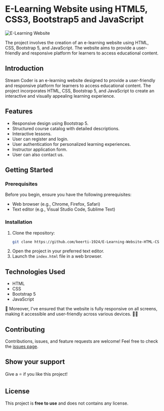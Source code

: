 # E-Learning Website using HTML5, CSS3, Bootstrap5 and JavaScript 

![E-Learning Website](preview.jpg)

The project involves the creation of an e-learning website using HTML, CSS, Bootstrap 5, and JavaScript. The website aims to provide a user-friendly and responsive platform for learners to access educational content. 


## Introduction

Stream Coder is an e-learning website designed to provide a user-friendly and responsive platform for learners to access educational content. The project incorporates HTML, CSS, Bootstrap 5, and JavaScript to create an interactive and visually appealing learning experience.

## Features

- Responsive design using Bootstrap 5.
- Structured course catalog with detailed descriptions.
- Interactive lessons.
- User can register and login.
- User authentication for personalized learning experiences.
- Instructor application form.
- User can also contact us.

## Getting Started

### Prerequisites

Before you begin, ensure you have the following prerequisites:

- Web browser (e.g., Chrome, Firefox, Safari)
- Text editor (e.g., Visual Studio Code, Sublime Text)

### Installation

1. Clone the repository:
   ```bash
   git clone https://github.com/keerti-1924/E-Learning-Website-HTML-CSS.git

2. Open the project in your preferred text editor.
3. Launch the `index.html` file in a web browser.

## Technologies Used

- HTML
- CSS
- Bootstrap 5
- JavaScript

📱 Moreover, I've ensured that the website is fully responsive on all screens, making it accessible and user-friendly across various devices. 📱💡

## Contributing 

Contributions, issues, and feature requests are welcome! Feel free to check the [issues page](/issues).

## Show your support 

Give a ⭐️ if you like this project!


## License

This project is **free to use** and does not contains any license.
